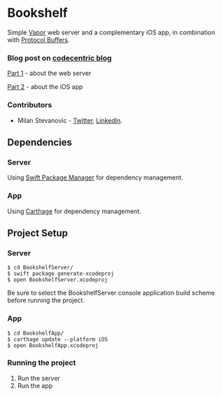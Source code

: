 # Bookshelf 
Simple [Vapor](https://github.com/vapor/vapor) web server and a complementary iOS app, in combination with [Protocol Buffers](https://developers.google.com/protocol-buffers/).

### Blog post on [codecentric blog](https://blog.codecentric.de/en/)
[Part 1](https://blog.codecentric.de/en/2016/10/full-stack-swift-part-1/) - about the web server

[Part 2](https://blog.codecentric.de/en/2016/10/full-stack-swift-part-2/) - about the iOS app
 
### Contributors 
- Milan Stevanovic - [Twitter](https://twitter.com/FathVader), [LinkedIn](https://rs.linkedin.com/in/milan-stevanović-702985a8).
  
## Dependencies 
### Server
Using [Swift Package Manager](https://github.com/apple/swift-package-manager) for dependency management.
### App
Using [Carthage](https://github.com/Carthage/Carthage) for dependency management.
  
## Project Setup 
### Server
```
$ cd BookshelfServer/
$ swift package generate-xcodeproj
$ open BookshelfServer.xcodeproj
```
Be sure to select the BookshelfServer console application build scheme before running the project.
### App
```
$ cd BookshelfApp/
$ carthage update --platform iOS
$ open BookshelfApp.xcodeproj
```

### Running the project
1. Run the server
2. Run the app
